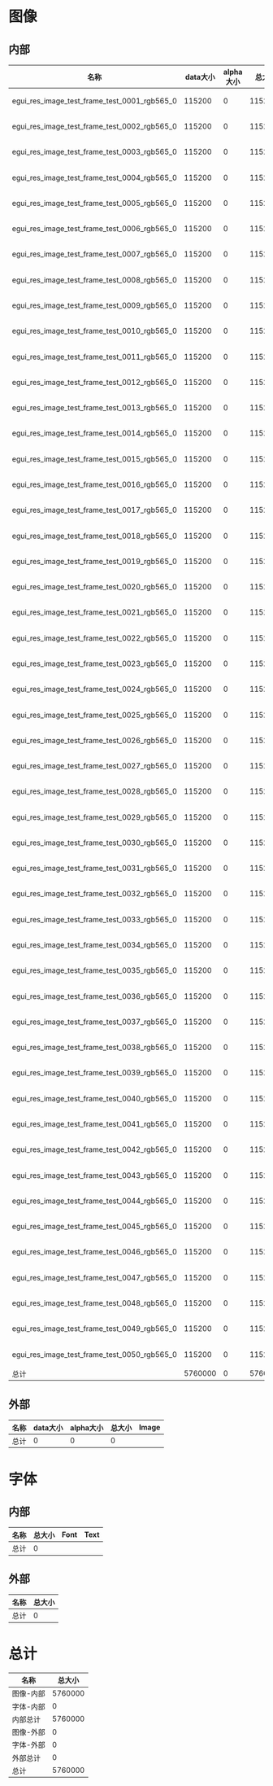 # 图像
## 内部
| 名称 | data大小 | alpha大小 | 总大小 | Image |
| ---- | -------- | --------- | ------ | ------ |
| egui_res_image_test_frame_test_0001_rgb565_0 | 115200 | 0 | 115200 | ![egui_res_image_test_frame_test_0001_rgb565_0](src/test/frame_test_0001.png) |
| egui_res_image_test_frame_test_0002_rgb565_0 | 115200 | 0 | 115200 | ![egui_res_image_test_frame_test_0002_rgb565_0](src/test/frame_test_0002.png) |
| egui_res_image_test_frame_test_0003_rgb565_0 | 115200 | 0 | 115200 | ![egui_res_image_test_frame_test_0003_rgb565_0](src/test/frame_test_0003.png) |
| egui_res_image_test_frame_test_0004_rgb565_0 | 115200 | 0 | 115200 | ![egui_res_image_test_frame_test_0004_rgb565_0](src/test/frame_test_0004.png) |
| egui_res_image_test_frame_test_0005_rgb565_0 | 115200 | 0 | 115200 | ![egui_res_image_test_frame_test_0005_rgb565_0](src/test/frame_test_0005.png) |
| egui_res_image_test_frame_test_0006_rgb565_0 | 115200 | 0 | 115200 | ![egui_res_image_test_frame_test_0006_rgb565_0](src/test/frame_test_0006.png) |
| egui_res_image_test_frame_test_0007_rgb565_0 | 115200 | 0 | 115200 | ![egui_res_image_test_frame_test_0007_rgb565_0](src/test/frame_test_0007.png) |
| egui_res_image_test_frame_test_0008_rgb565_0 | 115200 | 0 | 115200 | ![egui_res_image_test_frame_test_0008_rgb565_0](src/test/frame_test_0008.png) |
| egui_res_image_test_frame_test_0009_rgb565_0 | 115200 | 0 | 115200 | ![egui_res_image_test_frame_test_0009_rgb565_0](src/test/frame_test_0009.png) |
| egui_res_image_test_frame_test_0010_rgb565_0 | 115200 | 0 | 115200 | ![egui_res_image_test_frame_test_0010_rgb565_0](src/test/frame_test_0010.png) |
| egui_res_image_test_frame_test_0011_rgb565_0 | 115200 | 0 | 115200 | ![egui_res_image_test_frame_test_0011_rgb565_0](src/test/frame_test_0011.png) |
| egui_res_image_test_frame_test_0012_rgb565_0 | 115200 | 0 | 115200 | ![egui_res_image_test_frame_test_0012_rgb565_0](src/test/frame_test_0012.png) |
| egui_res_image_test_frame_test_0013_rgb565_0 | 115200 | 0 | 115200 | ![egui_res_image_test_frame_test_0013_rgb565_0](src/test/frame_test_0013.png) |
| egui_res_image_test_frame_test_0014_rgb565_0 | 115200 | 0 | 115200 | ![egui_res_image_test_frame_test_0014_rgb565_0](src/test/frame_test_0014.png) |
| egui_res_image_test_frame_test_0015_rgb565_0 | 115200 | 0 | 115200 | ![egui_res_image_test_frame_test_0015_rgb565_0](src/test/frame_test_0015.png) |
| egui_res_image_test_frame_test_0016_rgb565_0 | 115200 | 0 | 115200 | ![egui_res_image_test_frame_test_0016_rgb565_0](src/test/frame_test_0016.png) |
| egui_res_image_test_frame_test_0017_rgb565_0 | 115200 | 0 | 115200 | ![egui_res_image_test_frame_test_0017_rgb565_0](src/test/frame_test_0017.png) |
| egui_res_image_test_frame_test_0018_rgb565_0 | 115200 | 0 | 115200 | ![egui_res_image_test_frame_test_0018_rgb565_0](src/test/frame_test_0018.png) |
| egui_res_image_test_frame_test_0019_rgb565_0 | 115200 | 0 | 115200 | ![egui_res_image_test_frame_test_0019_rgb565_0](src/test/frame_test_0019.png) |
| egui_res_image_test_frame_test_0020_rgb565_0 | 115200 | 0 | 115200 | ![egui_res_image_test_frame_test_0020_rgb565_0](src/test/frame_test_0020.png) |
| egui_res_image_test_frame_test_0021_rgb565_0 | 115200 | 0 | 115200 | ![egui_res_image_test_frame_test_0021_rgb565_0](src/test/frame_test_0021.png) |
| egui_res_image_test_frame_test_0022_rgb565_0 | 115200 | 0 | 115200 | ![egui_res_image_test_frame_test_0022_rgb565_0](src/test/frame_test_0022.png) |
| egui_res_image_test_frame_test_0023_rgb565_0 | 115200 | 0 | 115200 | ![egui_res_image_test_frame_test_0023_rgb565_0](src/test/frame_test_0023.png) |
| egui_res_image_test_frame_test_0024_rgb565_0 | 115200 | 0 | 115200 | ![egui_res_image_test_frame_test_0024_rgb565_0](src/test/frame_test_0024.png) |
| egui_res_image_test_frame_test_0025_rgb565_0 | 115200 | 0 | 115200 | ![egui_res_image_test_frame_test_0025_rgb565_0](src/test/frame_test_0025.png) |
| egui_res_image_test_frame_test_0026_rgb565_0 | 115200 | 0 | 115200 | ![egui_res_image_test_frame_test_0026_rgb565_0](src/test/frame_test_0026.png) |
| egui_res_image_test_frame_test_0027_rgb565_0 | 115200 | 0 | 115200 | ![egui_res_image_test_frame_test_0027_rgb565_0](src/test/frame_test_0027.png) |
| egui_res_image_test_frame_test_0028_rgb565_0 | 115200 | 0 | 115200 | ![egui_res_image_test_frame_test_0028_rgb565_0](src/test/frame_test_0028.png) |
| egui_res_image_test_frame_test_0029_rgb565_0 | 115200 | 0 | 115200 | ![egui_res_image_test_frame_test_0029_rgb565_0](src/test/frame_test_0029.png) |
| egui_res_image_test_frame_test_0030_rgb565_0 | 115200 | 0 | 115200 | ![egui_res_image_test_frame_test_0030_rgb565_0](src/test/frame_test_0030.png) |
| egui_res_image_test_frame_test_0031_rgb565_0 | 115200 | 0 | 115200 | ![egui_res_image_test_frame_test_0031_rgb565_0](src/test/frame_test_0031.png) |
| egui_res_image_test_frame_test_0032_rgb565_0 | 115200 | 0 | 115200 | ![egui_res_image_test_frame_test_0032_rgb565_0](src/test/frame_test_0032.png) |
| egui_res_image_test_frame_test_0033_rgb565_0 | 115200 | 0 | 115200 | ![egui_res_image_test_frame_test_0033_rgb565_0](src/test/frame_test_0033.png) |
| egui_res_image_test_frame_test_0034_rgb565_0 | 115200 | 0 | 115200 | ![egui_res_image_test_frame_test_0034_rgb565_0](src/test/frame_test_0034.png) |
| egui_res_image_test_frame_test_0035_rgb565_0 | 115200 | 0 | 115200 | ![egui_res_image_test_frame_test_0035_rgb565_0](src/test/frame_test_0035.png) |
| egui_res_image_test_frame_test_0036_rgb565_0 | 115200 | 0 | 115200 | ![egui_res_image_test_frame_test_0036_rgb565_0](src/test/frame_test_0036.png) |
| egui_res_image_test_frame_test_0037_rgb565_0 | 115200 | 0 | 115200 | ![egui_res_image_test_frame_test_0037_rgb565_0](src/test/frame_test_0037.png) |
| egui_res_image_test_frame_test_0038_rgb565_0 | 115200 | 0 | 115200 | ![egui_res_image_test_frame_test_0038_rgb565_0](src/test/frame_test_0038.png) |
| egui_res_image_test_frame_test_0039_rgb565_0 | 115200 | 0 | 115200 | ![egui_res_image_test_frame_test_0039_rgb565_0](src/test/frame_test_0039.png) |
| egui_res_image_test_frame_test_0040_rgb565_0 | 115200 | 0 | 115200 | ![egui_res_image_test_frame_test_0040_rgb565_0](src/test/frame_test_0040.png) |
| egui_res_image_test_frame_test_0041_rgb565_0 | 115200 | 0 | 115200 | ![egui_res_image_test_frame_test_0041_rgb565_0](src/test/frame_test_0041.png) |
| egui_res_image_test_frame_test_0042_rgb565_0 | 115200 | 0 | 115200 | ![egui_res_image_test_frame_test_0042_rgb565_0](src/test/frame_test_0042.png) |
| egui_res_image_test_frame_test_0043_rgb565_0 | 115200 | 0 | 115200 | ![egui_res_image_test_frame_test_0043_rgb565_0](src/test/frame_test_0043.png) |
| egui_res_image_test_frame_test_0044_rgb565_0 | 115200 | 0 | 115200 | ![egui_res_image_test_frame_test_0044_rgb565_0](src/test/frame_test_0044.png) |
| egui_res_image_test_frame_test_0045_rgb565_0 | 115200 | 0 | 115200 | ![egui_res_image_test_frame_test_0045_rgb565_0](src/test/frame_test_0045.png) |
| egui_res_image_test_frame_test_0046_rgb565_0 | 115200 | 0 | 115200 | ![egui_res_image_test_frame_test_0046_rgb565_0](src/test/frame_test_0046.png) |
| egui_res_image_test_frame_test_0047_rgb565_0 | 115200 | 0 | 115200 | ![egui_res_image_test_frame_test_0047_rgb565_0](src/test/frame_test_0047.png) |
| egui_res_image_test_frame_test_0048_rgb565_0 | 115200 | 0 | 115200 | ![egui_res_image_test_frame_test_0048_rgb565_0](src/test/frame_test_0048.png) |
| egui_res_image_test_frame_test_0049_rgb565_0 | 115200 | 0 | 115200 | ![egui_res_image_test_frame_test_0049_rgb565_0](src/test/frame_test_0049.png) |
| egui_res_image_test_frame_test_0050_rgb565_0 | 115200 | 0 | 115200 | ![egui_res_image_test_frame_test_0050_rgb565_0](src/test/frame_test_0050.png) |
| 总计 | 5760000 | 0 | 5760000 |



## 外部
| 名称 | data大小 | alpha大小 | 总大小 | Image |
| ---- | -------- | --------- | ------ | ------ |
| 总计 | 0 | 0 | 0 |



# 字体
## 内部
| 名称 | 总大小 | Font | Text |
| ---- | ------ | ------ | ------ |
| 总计 | 0 |



## 外部
| 名称 | 总大小 |
| ---- | ------ |
| 总计 | 0 |
# 总计
| 名称 | 总大小 |
| ---- | ------ |
| 图像-内部 | 5760000 |
| 字体-内部 | 0 |
| 内部总计 | 5760000 |
| 图像-外部 | 0 |
| 字体-外部 | 0 |
| 外部总计 | 0 |
| 总计 | 5760000 |
